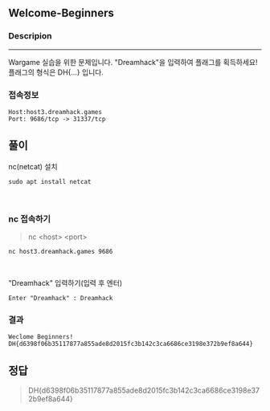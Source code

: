 ## Welcome-Beginners

### Descripion
--------------
Wargame 실습을 위한 문제입니다. "Dreamhack"을 입력하여 플래그를 획득하세요!
플래그의 형식은 DH{...} 입니다.

### 접속정보
    Host:host3.dreamhack.games
    Port: 9686/tcp -> 31337/tcp


## 풀이

nc(netcat) 설치

    sudo apt install netcat

<br>

### nc 접속하기
>nc \<host> \<port>



    nc host3.dreamhack.games 9686

<br>

"Dreamhack" 입력하기(입력 후 엔터)

    Enter "Dreamhack" : Dreamhack


### 결과

    Weclome Beginners!
    DH{d6398f06b35117877a855ade8d2015fc3b142c3ca6686ce3198e372b9ef8a644}

## 정답
>DH{d6398f06b35117877a855ade8d2015fc3b142c3ca6686ce3198e372b9ef8a644}
    

